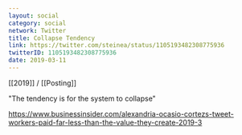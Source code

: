 ```yaml
---
layout: social
category: social
network: Twitter
title: Collapse Tendency
link: https://twitter.com/steinea/status/1105193482308775936
twitterID: 1105193482308775936
date: 2019-03-11
---
```


[[2019]] / [[Posting]]

"The tendency is for the system to collapse"

<https://www.businessinsider.com/alexandria-ocasio-cortezs-tweet-workers-paid-far-less-than-the-value-they-create-2019-3>
